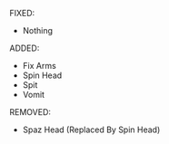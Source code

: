 FIXED:
+ Nothing

ADDED:
+ Fix Arms
+ Spin Head
+ Spit
+ Vomit

REMOVED:
- Spaz Head (Replaced By Spin Head)
